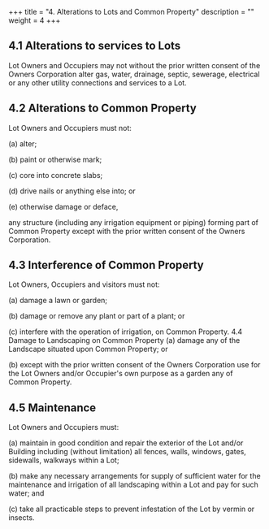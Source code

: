 +++
title = "4. Alterations to Lots and Common Property"
description = ""
weight = 4
+++

## 4.1	Alterations to services to Lots
Lot Owners and Occupiers may not without the prior written consent of the Owners Corporation alter gas, water, drainage, septic, sewerage, electrical or any other utility connections and services to a Lot.

## 4.2	Alterations to Common Property
Lot Owners and Occupiers must not:

(a)	alter;

(b)	paint or otherwise mark;

(c)	core into concrete slabs;

(d)	drive nails or anything else into; or

(e)	otherwise damage or deface,

any structure (including any irrigation equipment or piping) forming part of Common Property except with the prior written consent of the Owners Corporation.

## 4.3	Interference of Common Property
Lot Owners, Occupiers and visitors must not:

(a)	damage a lawn or garden;

(b)	damage or remove any plant or part of a plant; or

(c)	interfere with the operation of irrigation, on Common Property.
4.4	Damage to Landscaping on Common Property
(a)	damage any of the Landscape situated upon Common Property; or
 
(b)	except with the prior written consent of the Owners Corporation use for the Lot Owners and/or Occupier's own purpose as a garden any of Common Property.

## 4.5	Maintenance
Lot Owners and Occupiers must:

(a)	maintain in good condition and repair the exterior of the Lot and/or Building including (without limitation) all fences, walls, windows, gates, sidewalls, walkways within a Lot;

(b)	make any necessary arrangements for supply of sufficient water for the maintenance and irrigation of all landscaping within a Lot and pay for such water; and

(c)	take all practicable steps to prevent infestation of the Lot by vermin or insects.
